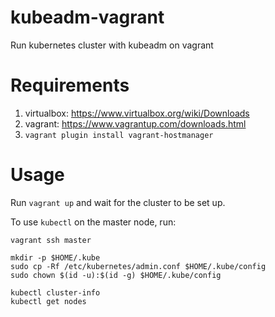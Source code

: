 # kubeadm-vagrant

Run kubernetes cluster with kubeadm on vagrant

# Requirements

1. virtualbox: https://www.virtualbox.org/wiki/Downloads
2. vagrant: https://www.vagrantup.com/downloads.html
3. `vagrant plugin install vagrant-hostmanager`

# Usage

Run `vagrant up` and wait for the cluster to be set up.

To use `kubectl` on the master node, run:

```
vagrant ssh master

mkdir -p $HOME/.kube
sudo cp -Rf /etc/kubernetes/admin.conf $HOME/.kube/config
sudo chown $(id -u):$(id -g) $HOME/.kube/config

kubectl cluster-info
kubectl get nodes
```